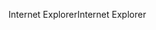<span data-ttu-id="31798-101">Internet Explorer</span><span class="sxs-lookup"><span data-stu-id="31798-101">Internet Explorer</span></span>
